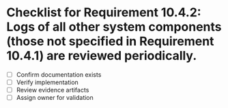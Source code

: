 # Checklist for Requirement 10.4.2: Logs of all other system components (those not specified in Requirement 10.4.1) are reviewed periodically.

- [ ] Confirm documentation exists
- [ ] Verify implementation
- [ ] Review evidence artifacts
- [ ] Assign owner for validation
